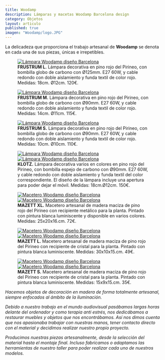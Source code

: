 ```yaml
---
title: Woodamp
description: Lámparas y macetas Woodamp Barcelona design 
category: Objetos
layout: articulo
published: true
imagen: "Woodamp/logo.JPG"
---
```

La delicadeza que proporciona el trabajo artesanal de **Woodamp** se denota en cada una de sus piezas, únicas e irrepetibles.

<div class="figure-group">
<figure>
	<a href="/images/Woodamp/FrustrumL.jpg"><img src="/images/Woodamp/FrustrumL.jpg" alt="Lámpara Woodamp diseño Barcelona"></a>
	<figcaption><b>FRUSTRUM L.</b>
Lámpara decorativa en pino rojo del Pirineo, con bombilla globo de carbono con Ø125mm. E27 60W, y cable redondo con doble aislamiento y funda textil de color rojo.
Medidas: 18cm. Ø12cm. 120€.</figcaption>
</figure>

<figure>
	<a href="/images/Woodamp/FrustrumM.jpg"><img src="/images/Woodamp/FrustrumM.jpg" alt="Lámpara Woodamp diseño Barcelona"></a>
	<figcaption><b>FRUSTRUM M.</b> 
Lámpara decorativa en pino rojo del Pirineo, con bombilla globo de carbono con Ø90mm. E27 60W, y cable redondo con doble aislamiento y funda textil de color rojo. Medidas: 14cm. Ø11cm. 115€.</figcaption>
</figure>

<figure>
	<a href="/images/Woodamp/FrustrumS.jpg"><img src="/images/Woodamp/FrustrumS.jpg" alt="Lámpara Woodamp diseño Barcelona"></a>
	<figcaption><b>FRUSTRUM S.</b> 
Lámpara decorativa en pino rojo del Pirineo, con bombilla globo de carbono con Ø90mm. E27 60W, y cable redondo con doble aislamiento y funda textil de color rojo. Medidas: 10cm. Ø10cm. 110€.</figcaption>
</figure>
</div>


<figure class="half">
	<a href="/images/Woodamp/Klotz01Azul.jpg"><img src="/images/Woodamp/Klotz01Azul.jpg" alt="Lámpara Woodamp diseño Barcelona"></a>
	<a href="/images/Woodamp/Klotz01Blanco.jpg"><img src="/images/Woodamp/Klotz01Blanco.jpg" alt="Lámpara Woodamp diseño Barcelona"></a><figcaption><b>KLOTZ.</b> 
Lámpara decorativa varios en colores en pino rojo del Pirineo, con bombilla espejo de carbono con Ø90mm. E27 60W, y cable redondo con doble aislamiento y funda textil del color correspondiente. El diseño de la lámpara incluye una apertura para poder dejar el móvil.
Medidas: 18cm.Ø12cm. 150€.</figcaption>
</figure>


<figure class="half">
	<a href="/images/Woodamp/MazettXL-dia.jpg"><img src="/images/Woodamp/MazettXL-dia.jpg" alt="Macetero Woodamp diseño Barcelona"></a>
	<a href="/images/Woodamp/MazettXL-Noche.jpg"><img src="/images/Woodamp/MazettXL-Noche.jpg" alt="Macetero Woodamp diseño Barcelona"></a>
<figcaption><b>MAZETT XL.</b> 
Macetero artesanal de madera maciza de pino rojo del Pirineo con recipiente metálico para la planta.
Pintado con pintura blanca luminiscente y disponible en varios colores.
Medidas: 25x20x16.cm. 72€.</figcaption>
</figure>


<figure class="half">
	<a href="/images/Woodamp/MazettL.jpg"><img src="/images/Woodamp/MazettL.jpg" alt="Macetero Woodamp diseño Barcelona"></a>
	<a href="/images/Woodamp/MazettL-night.jpg"><img src="/images/Woodamp/MazettL-night.jpg" alt="Macetero Woodamp diseño Barcelona"></a>
<figcaption><b>MAZETT L.</b> 
Macetero artesanal de madera maciza de pino rojo del Pirineo con recipiente de cristal para la planta.
Pintado con pintura blanca luminiscente.
Medidas: 30x10x15.cm. 49€.</figcaption>
</figure>


<figure class="half">
	<a href="/images/Woodamp/MazettS.jpg"><img src="/images/Woodamp/MazettS.jpg" alt="Macetero Woodamp diseño Barcelona"></a>
	<a href="/images/Woodamp/MazettS02.jpg"><img src="/images/Woodamp/MazettS02.jpg" alt="Macetero Woodamp diseño Barcelona"></a>
<figcaption><b>MAZETT S.</b> 
Macetero artesanal de madera maciza de pino rojo del Pirineo con recipiente de cristal para la planta.
Pintado con pintura blanca luminiscente.
Medidas: 15x9x15.cm. 35€.</figcaption>
</figure>


_Hacemos objetos de decoración en madera de forma totalmente artesanal, siempre enfocados al ámbito de la iluminación._

_Debido a nuestro trabajo en el mundo audiovisual pasábamos largas horas delante del ordenador y como terapia anti estrés, nos dedicábamos a restaurar muebles y objetos que nos encontrábamos. Así nos dimos cuenta que nos apasionaba trabajar con nuestras manos, tener contacto directo con el material y decidimos realizar nuestro propio proyecto._

_Producimos nuestras piezas artesanalmente, desde la selección del material hasta el montaje final. Incluso fabricamos o adaptamos las herramientas de nuestro taller para poder realizar cada uno de nuestros modelos._


